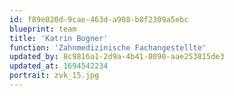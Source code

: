 ```yaml
---
id: f89e020d-9cae-463d-a908-b8f2309a5ebc
blueprint: team
title: 'Katrin Bogner'
function: 'Zahnmedizinische Fachangestellte'
updated_by: 8c9816a1-2d9a-4b41-8090-aae253815de3
updated_at: 1694542234
portrait: zvk_15.jpg
---
```

